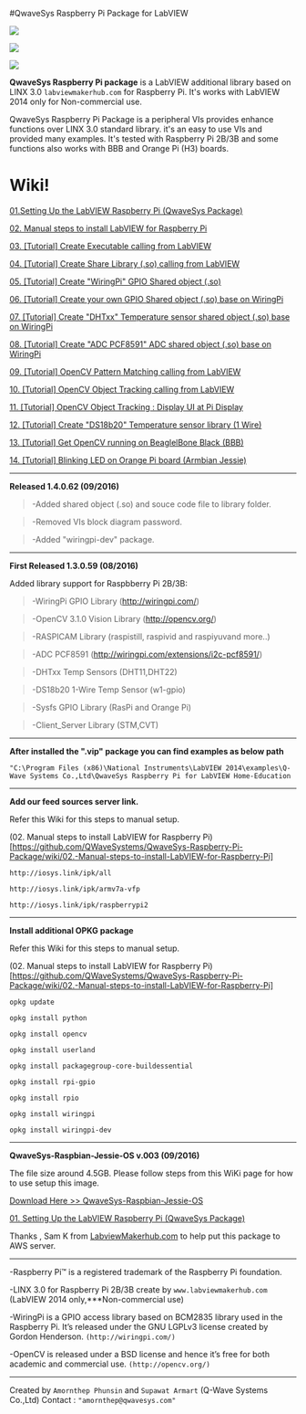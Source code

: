 #QwaveSys Raspberry Pi Package for LabVIEW

![](http://iosys.link/tmp_pics/Rpi003.png)

![](http://iosys.link/tmp_pics/Rpi001.png)

![](http://iosys.link/tmp_pics/pi.png)

**QwaveSys Raspberry Pi package** is a LabVIEW additional library based on LINX 3.0 `labviewmakerhub.com` for Raspberry Pi. It's works with LabVIEW 2014 only for Non-commercial use.

QwaveSys Raspberry Pi Package is a peripheral VIs provides enhance functions over LINX 3.0 standard library. it's an easy to use VIs and provided many examples. It's tested with Raspberry Pi 2B/3B and some functions also works with BBB and Orange Pi (H3) boards.

# Wiki!

[01.Setting Up the LabVIEW Raspberry Pi (QwaveSys Package)](https://github.com/QWaveSystems/QwaveSys-Raspberry-Pi-Package/wiki/01.-Setting-Up-the-LabVIEW-Raspberry-Pi-(QwaveSys-Package))

[02. Manual steps to install LabVIEW for Raspberry Pi](https://github.com/QWaveSystems/QwaveSys-Raspberry-Pi-Package/wiki/02.-Manual-steps-to-install-LabVIEW-for-Raspberry-Pi)

[03. [Tutorial] Create Executable calling from LabVIEW](https://github.com/QWaveSystems/QwaveSys-Raspberry-Pi-Package/wiki/03.-%5BTutorial%5D-Create-Executable-calling-from-LabVIEW)

[04. [Tutorial] Create Share Library (.so) calling from LabVIEW](https://github.com/QWaveSystems/QwaveSys-Raspberry-Pi-Package/wiki/04.-%5BTutorial%5D-Create-Share-Library-(.so)-calling-from-LabVIEW)

[05. [Tutorial] Create "WiringPi" GPIO Shared object (.so)](https://github.com/QWaveSystems/QwaveSys-Raspberry-Pi-Package/wiki/05.-%5BTutorial%5D-Create-%22WiringPi%22-GPIO-Shared-object-(.so))

[06. [Tutorial] Create your own GPIO Shared object (.so) base on WiringPi](https://github.com/QWaveSystems/QwaveSys-Raspberry-Pi-Package/wiki/06.-%5BTutorial%5D-Create-your-own-GPIO-Shared-object-(.so)-base-on-WiringPi)

[07. [Tutorial] Create "DHTxx" Temperature sensor shared object (.so) base on WiringPi](https://github.com/QWaveSystems/QwaveSys-Raspberry-Pi-Package/wiki/07.-%5BTutorial%5D-Create-%22DHTxx%22-Temperature-sensor-shared-object-(.so)-base-on-WiringPi)

[08. [Tutorial] Create "ADC PCF8591" ADC shared object (.so) base on WiringPi](https://github.com/QWaveSystems/QwaveSys-Raspberry-Pi-Package/wiki/08.-%5BTutorial%5D-Create-%22ADC-PCF8591%22-ADC-shared-object-(.so)-base-on-WiringPi)

[09. [Tutorial] OpenCV Pattern Matching calling from LabVIEW](https://github.com/QWaveSystems/QwaveSys-Raspberry-Pi-Package/wiki/09.-%5BTutorial%5D-OpenCV-Pattern-Matching-calling-from-LabVIEW)

[10. [Tutorial] OpenCV Object Tracking calling from LabVIEW](https://github.com/QWaveSystems/QwaveSys-Raspberry-Pi-Package/wiki/10.-%5BTutorial%5D-OpenCV-Object-Tracking-calling-from-LabVIEW)

[11. [Tutorial] OpenCV Object Tracking : Display UI at Pi Display](https://github.com/QWaveSystems/QwaveSys-Raspberry-Pi-Package/wiki/11.-%5BTutorial%5D-OpenCV-Object-Tracking-:-Display-UI-at-Pi-Display)

[12. [Tutorial] Create "DS18b20" Temperature sensor library (1 Wire)](https://github.com/QWaveSystems/QwaveSys-Raspberry-Pi-Package/wiki/12.-%5BTutorial%5D-Create-%22DS18b20%22-Temperature-sensor-library-(1-Wire))

[13. [Tutorial] Get OpenCV running on BeaglelBone Black (BBB)](https://github.com/QWaveSystems/QwaveSys-Raspberry-Pi-Package/wiki/13.-%5BTutorial%5D-Get-OpenCV-running-on-BeaglelBone-Black-(BBB))

[14. [Tutorial] Blinking LED on Orange Pi board (Armbian Jessie)](https://github.com/QWaveSystems/QwaveSys-Raspberry-Pi-Package/wiki/14.-%5BTutorial%5D-Blinking-LED-on-Orange-Pi-board-(Armbian-Jessie))

-----------------------------------------------------------------

**Released 1.4.0.62 (09/2016)**

> -Added shared object (.so) and souce code file to library folder.

> -Removed VIs block diagram password.
  
> -Added "wiringpi-dev" package.

-----------------------------------------------------------------

**First Released 1.3.0.59 (08/2016)**

Added library support for Raspbberry Pi 2B/3B:

>-WiringPi GPIO Library (http://wiringpi.com/)

>-OpenCV 3.1.0 Vision Library (http://opencv.org/)

>-RASPICAM Library (raspistill, raspivid and raspiyuvand more..)

>-ADC PCF8591 (http://wiringpi.com/extensions/i2c-pcf8591/)

>-DHTxx Temp Sensors (DHT11,DHT22)

>-DS18b20 1-Wire Temp Sensor (w1-gpio)

>-Sysfs GPIO Library (RasPi and Orange Pi)

>-Client_Server Library (STM,CVT)

-----------------------------------------------------------------
**After installed the ".vip" package you can find examples as below path**

`"C:\Program Files (x86)\National Instruments\LabVIEW 2014\examples\Q-Wave Systems Co.,Ltd\QwaveSys Raspberry Pi for LabVIEW Home-Education`

------------------------------------------------------------------
**Add our feed sources server link.**

Refer this Wiki for this steps to manual setup.

(02. Manual steps to install LabVIEW for Raspberry Pi)[https://github.com/QWaveSystems/QwaveSys-Raspberry-Pi-Package/wiki/02.-Manual-steps-to-install-LabVIEW-for-Raspberry-Pi]

    http://iosys.link/ipk/all

    http://iosys.link/ipk/armv7a-vfp

    http://iosys.link/ipk/raspberrypi2

------------------------------------------------------------------
**Install additional OPKG package**

Refer this Wiki for this steps to manual setup.

(02. Manual steps to install LabVIEW for Raspberry Pi)[https://github.com/QWaveSystems/QwaveSys-Raspberry-Pi-Package/wiki/02.-Manual-steps-to-install-LabVIEW-for-Raspberry-Pi]

    opkg update 

    opkg install python 

    opkg install opencv 

    opkg install userland 

    opkg install packagegroup-core-buildessential 

    opkg install rpi-gpio 

    opkg install rpio

    opkg install wiringpi

    opkg install wiringpi-dev

------------------------------------------------------------------
**QwaveSys-Raspbian-Jessie-OS v.003 (09/2016)**

The file size around 4.5GB. Please follow steps from this WiKi page for how to use setup this image. 

[Download Here >> QwaveSys-Raspbian-Jessie-OS](https://s3-us-west-2.amazonaws.com/makerhub/linx/qwavesys/Qwave-Raspbian_qwavesys-rpi-003.img)

[01. Setting Up the LabVIEW Raspberry Pi (QwaveSys Package)](https://github.com/QWaveSystems/QwaveSys-Raspberry-Pi-Package/wiki/01.-Setting-Up-the-LabVIEW-Raspberry-Pi-(QwaveSys-Package))

Thanks , Sam K from [LabviewMakerhub.com](https://www.labviewmakerhub.com/forums/) to help put this package to AWS server.

------------------------------------------------------------------

-Raspberry Pi™ is a registered trademark of the Raspberry Pi foundation.

-LINX 3.0 for Raspberry Pi 2B/3B create by `www.labviewmakerhub.com` (LabVIEW 2014 only,***Non-commercial use)

-WiringPi is a GPIO access library based on BCM2835 library used in the Raspberry Pi. It’s released under the GNU LGPLv3 license created by Gordon Henderson. `(http://wiringpi.com/)`

-OpenCV is released under a BSD license and hence it’s free for both academic and commercial use. `(http://opencv.org/)`

------------------------------------------------------------------
Created by `Amornthep Phunsin` and `Supawat Armart` (Q-Wave Systems Co.,Ltd)
Contact : `"amornthep@qwavesys.com"`
